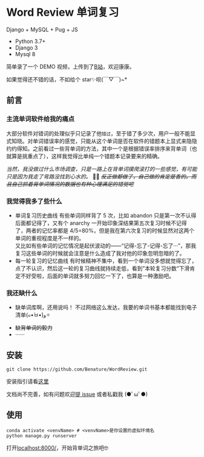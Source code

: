 # Word Review 单词复习

Django + MySQL + Pug + JS

- Python 3.7+
- Django 3
- Mysql 8

简单录了一个 DEMO 视频，上传到了[B站](https://www.bilibili.com/video/av90579311/)，欢迎康康。

如果觉得还不错的话，不如给个 star✨呗(￣▽￣)~*

## 前言

### 主流单词软件给我的痛点

大部分软件对错词的处理似乎只记录了他`错过`，至于错了多少次，用户一般不能显式知晓。对单词错误率的感觉，只能从这个单词是否在软件的错题本上显式来隐隐约约得知。之前看过一些背单词的方法，其中一个是根据错误率排序来背单词（也就算是挑重点了），这样我觉得比单纯一个错题本记录要来的精确。

<!-- 后面讲讲自己多记录一些数据能带来些什么新的感觉 -->

*当然，我没做过什么市场调查，只是一路上在背单词摸爬滚打的一些感觉，有可能只是因为我走了弯路没找到心水的。* 🤦‍♂️ *~~反正做都做了，自己做的肯定是香的。而且自己抓着背单词情况的数据也有种心理满足的错觉吧~~*

### 我觉得我多了些什么

- 单词复习历史曲线
  有些单词同样背了 5 次，比如 abandon 只是第一次不认得后面都记得了，又有个 anarchy 一开始印象深结果第五次复习时候不记得了，两者的记忆率都是 4/5=80%，但是我在第六次复习的时候显然对这两个单词的重视程度是不一样的。  
  又比如有些单词的记忆情况是起伏波动的——“记得-忘了-记得-忘了···”，那我复习这些单词的时候就会注意是什么造成了我对他的印象忽明忽暗的了。
- 每一轮复习的记忆曲线
  有时候精神不集中，看到一个单词没多想就觉得忘了，点了不认识，然后这一轮的复习曲线就持续走低，看到”本轮复习分数“下滑肯定不好受啦，后面的单词就多努力回忆一下了，也算是一种激励吧。
  
<!-- - 记忆法 -->

### 我还缺什么

- 缺单词库啊，还用说吗！
  不过网络这么发达，我要的单词书基本都能找到电子清单(๑•̀ㅂ•́)و✧
<!-- - 有些人可能会说缺了图，像百次斩那种 -->
- ~~缺背单词的毅力~~
- ······

## 安装

```shell
git clone https://github.com/Benature/WordReview.git
```

安装指引请看[这里](doc/install.md)

文档尚不完善，如有问题欢迎[提 issue](https://github.com/Benature/WordReview/issues) 或者私戳我 (●ﾟωﾟ●)

## 使用

```shell
conda activate <venvName> # <venvName>是你设置的虚拟环境名
python manage.py runserver
```

打开<localhost:8000/>，开始背单词之旅吧🤓
